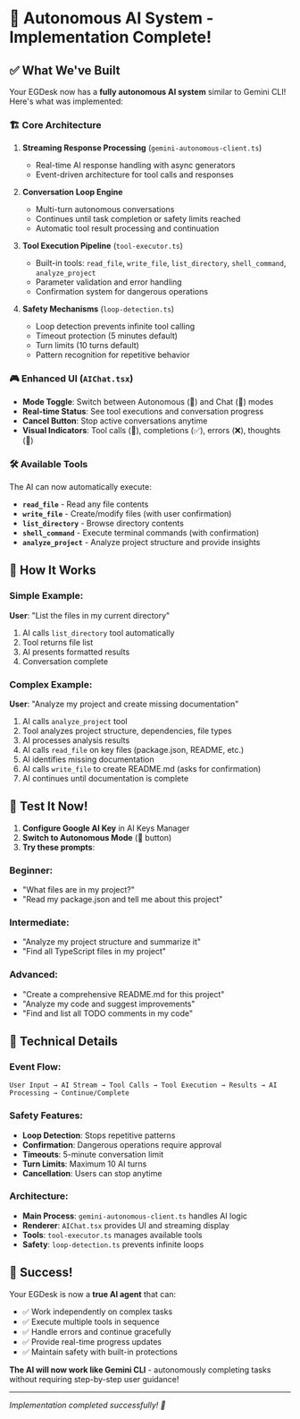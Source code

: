 # 🤖 Autonomous AI System - Implementation Complete!

## ✅ What We've Built

Your EGDesk now has a **fully autonomous AI system** similar to Gemini CLI! Here's what was implemented:

### 🏗️ **Core Architecture**

1. **Streaming Response Processing** (`gemini-autonomous-client.ts`)
   - Real-time AI response handling with async generators
   - Event-driven architecture for tool calls and responses

2. **Conversation Loop Engine** 
   - Multi-turn autonomous conversations
   - Continues until task completion or safety limits reached
   - Automatic tool result processing and continuation

3. **Tool Execution Pipeline** (`tool-executor.ts`)
   - Built-in tools: `read_file`, `write_file`, `list_directory`, `shell_command`, `analyze_project`
   - Parameter validation and error handling
   - Confirmation system for dangerous operations

4. **Safety Mechanisms** (`loop-detection.ts`)
   - Loop detection prevents infinite tool calling
   - Timeout protection (5 minutes default)
   - Turn limits (10 turns default)
   - Pattern recognition for repetitive behavior

### 🎮 **Enhanced UI** (`AIChat.tsx`)

- **Mode Toggle**: Switch between Autonomous (🤖) and Chat (💬) modes
- **Real-time Status**: See tool executions and conversation progress  
- **Cancel Button**: Stop active conversations anytime
- **Visual Indicators**: Tool calls (🔧), completions (✅), errors (❌), thoughts (💭)

### 🛠️ **Available Tools**

The AI can now automatically execute:
- **`read_file`** - Read any file contents
- **`write_file`** - Create/modify files (with user confirmation)
- **`list_directory`** - Browse directory contents  
- **`shell_command`** - Execute terminal commands (with confirmation)
- **`analyze_project`** - Analyze project structure and provide insights

## 🚀 **How It Works**

### Simple Example:
**User**: "List the files in my current directory"
1. AI calls `list_directory` tool automatically
2. Tool returns file list
3. AI presents formatted results
4. Conversation complete

### Complex Example:
**User**: "Analyze my project and create missing documentation"
1. AI calls `analyze_project` tool
2. Tool analyzes project structure, dependencies, file types
3. AI processes analysis results
4. AI calls `read_file` on key files (package.json, README, etc.)
5. AI identifies missing documentation
6. AI calls `write_file` to create README.md (asks for confirmation)
7. AI continues until documentation is complete

## 🎯 **Test It Now!**

1. **Configure Google AI Key** in AI Keys Manager
2. **Switch to Autonomous Mode** (🤖 button)
3. **Try these prompts**:

### Beginner:
- "What files are in my project?"
- "Read my package.json and tell me about this project"

### Intermediate:  
- "Analyze my project structure and summarize it"
- "Find all TypeScript files in my project"

### Advanced:
- "Create a comprehensive README.md for this project"
- "Analyze my code and suggest improvements"
- "Find and list all TODO comments in my code"

## 🔧 **Technical Details**

### Event Flow:
```
User Input → AI Stream → Tool Calls → Tool Execution → Results → AI Processing → Continue/Complete
```

### Safety Features:
- **Loop Detection**: Stops repetitive patterns
- **Confirmation**: Dangerous operations require approval
- **Timeouts**: 5-minute conversation limit
- **Turn Limits**: Maximum 10 AI turns
- **Cancellation**: Users can stop anytime

### Architecture:
- **Main Process**: `gemini-autonomous-client.ts` handles AI logic
- **Renderer**: `AIChat.tsx` provides UI and streaming display
- **Tools**: `tool-executor.ts` manages available tools
- **Safety**: `loop-detection.ts` prevents infinite loops

## 🎉 **Success!**

Your EGDesk is now a **true AI agent** that can:
- ✅ Work independently on complex tasks
- ✅ Execute multiple tools in sequence  
- ✅ Handle errors and continue gracefully
- ✅ Provide real-time progress updates
- ✅ Maintain safety with built-in protections

**The AI will now work like Gemini CLI** - autonomously completing tasks without requiring step-by-step user guidance!

---

*Implementation completed successfully! 🚀*
